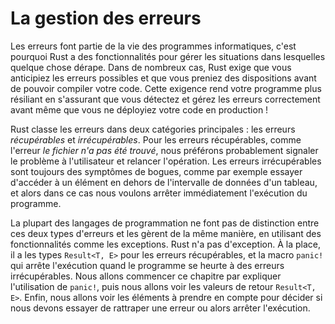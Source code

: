 <!--
# Error Handling
-->

# La gestion des erreurs

<!--
Errors are a fact of life in software, so Rust has a number of features for
handling situations in which something goes wrong. In many cases, Rust requires
you to acknowledge the possibility of an error and take some action before your
code will compile. This requirement makes your program more robust by ensuring
that you’ll discover errors and handle them appropriately before you’ve
deployed your code to production!
-->

Les erreurs font partie de la vie des programmes informatiques, c'est pourquoi
Rust a des fonctionnalités pour gérer les situations dans lesquelles quelque
chose dérape. Dans de nombreux cas, Rust exige que vous anticipiez les erreurs
possibles et que vous preniez des dispositions avant de pouvoir compiler votre
code. Cette exigence rend votre programme plus résiliant en s'assurant que vous
détectez et gérez les erreurs correctement avant même que vous ne déployiez
votre code en production !

<!--
Rust groups errors into two major categories: *recoverable* and *unrecoverable*
errors. For a recoverable error, such as a *file not found* error, we most
likely just want to report the problem to the user and retry the operation.
Unrecoverable errors are always symptoms of bugs, like trying to access a
location beyond the end of an array, and so we want to immediately stop the
program.
-->

Rust classe les erreurs dans deux catégories principales : les erreurs
*récupérables* et *irrécupérables*. Pour les erreurs récupérables, comme
l'erreur *le fichier n'a pas été trouvé*, nous préférons probablement signaler
le problème à l'utilisateur et relancer l'opération. Les erreurs irrécupérables
sont toujours des symptômes de bogues, comme par exemple essayer d'accéder à un
élément en dehors de l'intervalle de données d'un tableau, et alors dans ce cas
nous voulons arrêter immédiatement l'exécution du programme.

<!--
Most languages don’t distinguish between these two kinds of errors and handle
both in the same way, using mechanisms such as exceptions. Rust doesn’t have
exceptions. Instead, it has the type `Result<T, E>` for recoverable errors and
the `panic!` macro that stops execution when the program encounters an
unrecoverable error. This chapter covers calling `panic!` first and then talks
about returning `Result<T, E>` values. Additionally, we’ll explore
considerations when deciding whether to try to recover from an error or to stop
execution.
-->

La plupart des langages de programmation ne font pas de distinction entre ces
deux types d'erreurs et les gèrent de la même manière, en utilisant des
fonctionnalités comme les exceptions. Rust n'a pas d'exception. À la place, il
a les types `Result<T, E>` pour les erreurs récupérables, et la macro `panic!`
qui arrête l'exécution quand le programme se heurte à des erreurs
irrécupérables. Nous allons commencer ce chapitre par expliquer l'utilisation de
`panic!`, puis nous allons voir les valeurs de retour `Result<T, E>`. Enfin,
nous allons voir les éléments à prendre en compte pour décider si nous devons
essayer de rattraper une erreur ou alors arrêter l'exécution.
